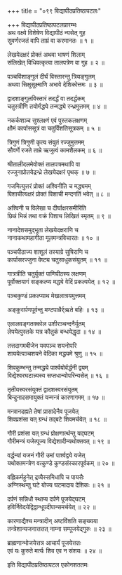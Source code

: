 +++
title = "०९९ विद्यापीठप्रतिष्ठापटलः"

+++
विद्यापीठप्रतिष्ठापटलप्रारम्भः    
अथ वक्ष्ये विशेषेण विद्यापीठं न्यसेत् गुह  
सुवर्णरजतं वापि ताम्रं वा करमानतः ॥ १ ॥


लेखयेदक्षरं प्रोक्तं अथवा भाषणं शिलाम्  
संलिखेत् विधिवत्कृत्वा तालपत्रेण वा गुह ॥ २ ॥


पञ्चविंशाङ्गुलं दीर्घं विस्तारन्तु त्रियङ्गुलम्  
अथवा सिक्षुसूक्ष्माणि अभावे देशिकोत्तमः ॥ ३ ॥


द्वादशाङ्गुलविस्तारं तदर्द्धं वा तदर्द्धकम्  
चतुस्त्रीणि तयोर्मद्ध्ये तन्मद्ध्ये रन्ध्रमुत्तमम् ॥ ४ ॥


नकर्कशञ्च सुश्लक्ष्णं एवं पुस्तकलक्षणम्  
क्षौमं कार्पाससूत्रं वा चतुर्विंशतिसूत्रकम् ॥ ५ ॥


त्रिगुणं त्रिगुणी कृत्य संयुतं रज्जुमुत्तमम्  
सौवर्णे रजते ताम्रे ऋजुत्वं कामशैलकम् ॥ ६ ॥


श्रीतालीदलमेवोक्तं तालपत्रमथापि वा  
रज्जुनाप्रोतयेद्रन्ध्रे लेखयेदक्षरं पृथक् ॥ ७ ॥


गजमित्युत्तरं प्रोक्तं अश्विनीति च मद्ध्यमम्  
पिशाचीत्यक्षरं प्रोक्तं पिशाची मन्दगतिं भवेत् ॥ ८ ॥


अश्विनी च विलेखा च दीर्घाक्षरसमीरिति  
छिन्नं भिन्नं तथा वक्रं पिशाच लिखितं स्मृतम् ॥ ९ ॥


नानादेशसमुद्भूता लेखयेदक्षराणि च  
नानाकथामहागीता मूलमन्त्रविचारतः ॥ १० ॥


पञ्चपीठाज्य शाशूलं तस्याग्रे सुषिराणि च  
कार्पासरज्जुना वेष्ट्य चतुसाधुकसंयुतम् ॥ ११ ॥


गात्रत्रीति चतुर्युक्तं पाणिपीठस्य लक्षणम्  
पूर्वोक्तयागं सङ्कल्प्य मद्ध्ये वेदिं प्रकल्पयेत् ॥ १२ ॥


पञ्चकुण्डं प्रकल्प्याथ मेखलात्रयमुत्तमम्  

अङ्कुरार्पणपूर्वन्तु मण्टपान्नैर्र्ऋते बहिः ॥ १३ ॥


एलालवङ्गतक्कोल उशीरञ्चन्दनैर्युतम्  
लेपयेत्पुस्तके यत्र कौतुकं बन्धयेद्धृदा ॥ १४ ॥


तत्तदागमबीजेन यवपञ्च शयनोपरि  
शाययेत्पञ्चशयने वेदिका मद्ध्यमे श्रुणु ॥ १५ ॥


शिवकुम्भन्तु तन्मद्ध्ये पार्श्वयोर्वर्द्धनी द्वयम्  
विद्येश्वरघटान्न्यस्य सप्तधान्योपरिन्यसेत् ॥ १६ ॥


तृतीयस्वरसंयुक्तं द्वादशस्वरसंयुतम्  
बिन्दुनादसमायुक्तं यन्मन्त्रं कारणागमम् ॥ १७ ॥


मन्त्रानदह्यते तेषां प्रासादेनैव पूजयेत्  
शिवप्रशंसा यत् ग्रन्धं तद्बटे शिवमर्चयेत् ॥ १८ ॥


गौरी प्रशंसा यत् ग्रन्धं प्रोक्षणार्त्थन्तु यद्घटम्  
गौरीमन्त्रं यजेत्पूज्य विद्येशादीन्यथोक्तवत् ॥ १९ ॥


वर्द्धन्यां यजनं गौरी उमां पार्श्वद्वये यजेत्  
यथोक्तमन्त्रेण वत्कुण्डे कुण्डसंस्कारपूर्वकम् ॥ २० ॥


वह्निकर्महुनेत् द्रव्यैस्समिधापि च पायसैः  
अग्निस्थन्तु घटे योज्य घटमादाय देशिकः ॥ २१ ॥


दर्पणं सन्निधौ स्थाप्य दर्पणे पूजयेद्घटम्  
हविर्निवेदयेद्विद्वान्धूपदीपान्समर्चयेत् ॥ २२ ॥


कारणाद्यैश्च मन्त्रादीन् अष्टविंशति सङ्ख्यया  
तन्त्रेशान्यजनात्तत्तत् नाम्ना सम्पूजयेद्गुरुः ॥ २३ ॥


ब्राह्मणान्भोजयेत्तत्र आचार्यं पूजयेत्ततः  
एवं यः कुरुते मर्त्यः शिव एव न संशयः ॥ २४ ॥


इति विद्यापीठप्रतिष्ठापटल एकोनशततमः  
